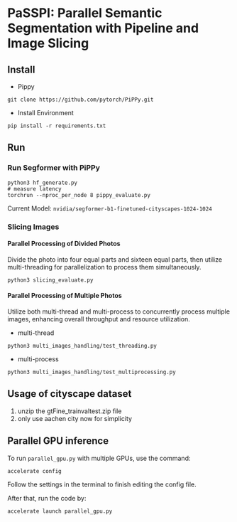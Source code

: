 # PaSSPI: Parallel Semantic Segmentation with Pipeline and Image Slicing

## Install

- Pippy

```
git clone https://github.com/pytorch/PiPPy.git
```

- Install Environment

```
pip install -r requirements.txt
```

## Run

### Run Segformer with PiPPy

```
python3 hf_generate.py
# measure latency
torchrun --nproc_per_node 8 pippy_evaluate.py
```

Current Model: `nvidia/segformer-b1-finetuned-cityscapes-1024-1024`

### Slicing Images

#### Parallel Processing of Divided Photos

Divide the photo into four equal parts and sixteen equal parts, then utilize multi-threading for parallelization to process them simultaneously.

```
python3 slicing_evaluate.py
```

#### Parallel Processing of Multiple Photos

Utilize both multi-thread and multi-process to concurrently process multiple images, enhancing overall throughput and resource utilization.

- multi-thread

```
python3 multi_images_handling/test_threading.py
```

- multi-process

```
python3 multi_images_handling/test_multiprocessing.py
```

## Usage of cityscape dataset

1. unzip the gtFine_trainvaltest.zip file
2. only use aachen city now for simplicity

## Parallel GPU inference

To run `parallel_gpu.py` with multiple GPUs, use the command:

```
accelerate config
```

Follow the settings in the terminal to finish editing the config file.

After that, run the code by:

```
accelerate launch parallel_gpu.py
```
